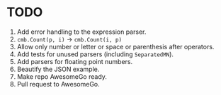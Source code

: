 # TODO

1. Add error handling to the expression parser.
1. `cmb.Count(p, i)` -> `cmb.Count(i, p)`
1. Allow only number or letter or space or parenthesis after operators.
1. Add tests for unused parsers (including `SeparatedMN`).
1. Add parsers for floating point numbers.
1. Beautify the JSON example.
1. Make repo AwesomeGo ready.
1. Pull request to AwesomeGo.